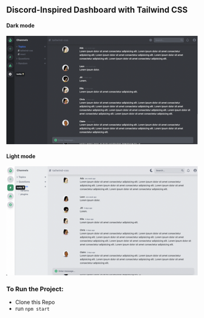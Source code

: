## Discord-Inspired Dashboard with Tailwind CSS

#### Dark mode

![Dark mode](./dark-mode.png)

#### Light mode

![Light mode](./light-mode.png)

### To Run the Project:
- Clone this Repo
- run `npm start`
